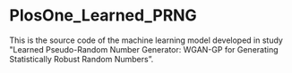 # PlosOne_Learned_PRNG
This is the source code of the machine learning model developed in study "Learned Pseudo-Random Number Generator: WGAN-GP for Generating Statistically Robust Random Numbers”.
